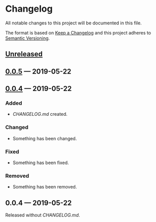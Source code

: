 # Changelog

All notable changes to this project will be documented in this file.

The format is based on [Keep a Changelog](http://keepachangelog.com)
and this project adheres to [Semantic Versioning](http://semver.org/spec/v2.0.0.html).


## [Unreleased]

## [0.0.5] — 2019-05-22

## [0.0.4] — 2019-05-22
### Added
- _CHANGELOG.md_ created.
### Changed
- Something has been changed.
### Fixed
- Something has been fixed.
### Removed
- Something has been removed.

## 0.0.4 — 2019-05-22
Released without _CHANGELOG.md_.


[0.0.4]: https://github.com/b-social/microservice-tools/compare/0.0.4...0.0.4
[0.0.5]: https://github.com/b-social/microservice-tools/compare/0.0.4...0.0.5
[Unreleased]: https://github.com/b-social/microservice-tools/compare/0.0.5...HEAD

